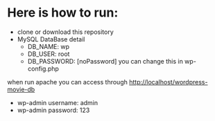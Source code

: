 # Here is how to run:
- clone or download this repository
- MySQL DataBase detail
  - DB_NAME: wp
  - DB_USER: root
  - DB_PASSWORD: [noPassword]
  you can change this in wp-config.php
 
when run apache you can access through [http://localhost/wordpress-movie-db](http://localhost/wordpress-movie-db)
- wp-admin username: admin
- wp-admin password: 123
